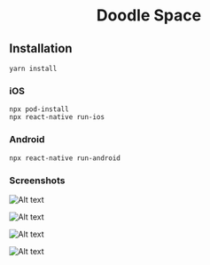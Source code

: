 <h1 align="center">
    Doodle Space
</h1>

## Installation

```
yarn install
```

### iOS

```
npx pod-install
npx react-native run-ios
```

### Android

```
npx react-native run-android
```

### Screenshots

![Alt text](https://github.com/joypatel04/screenshots/blob/master/iOS-1.gif 'iOS 1')

![Alt text](https://github.com/joypatel04/screenshots/blob/master/iOS-2.gif 'iOS 2')

![Alt text](https://github.com/joypatel04/screenshots/blob/master/iOS-3.gif 'iOS 3')

![Alt text](https://github.com/joypatel04/screenshots/blob/master/iOS-3.gif 'iOS 4')
